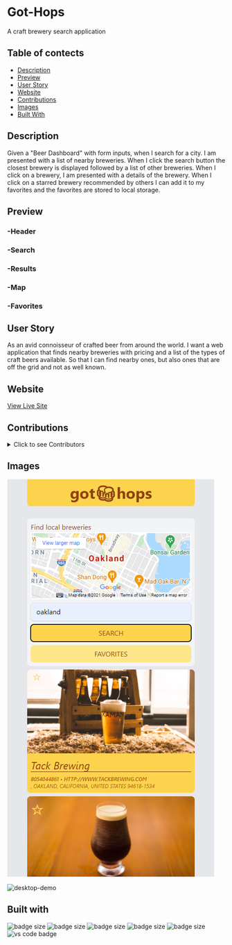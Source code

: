# Got-Hops
A craft brewery search application


## Table of contects

- [Description](#description)
- [Preview](#preview)
- [User Story](#user-story)
- [Website](#website)
- [Contributions](#contributions) 
- [Images](#images)
- [Built With](#built-with)

## Description
Given a "Beer Dashboard" with form inputs, when I search for a city. I am presented with a list of nearby breweries. When I click the search button the closest brewery is displayed followed by a list of other breweries. When I click on a brewery, I am presented with a details of the brewery. When I click on a starred brewery recommended by others I can add it to my favorites and the favorites are stored to local storage. 

## Preview
### -Header
### -Search
### -Results
### -Map
### -Favorites

## User Story
As an avid connoisseur of crafted beer from around the world.
I want a web application that finds nearby breweries with pricing and a list of the types of craft beers available.
So that I can find nearby ones, but also ones that are off the grid and not as well known.

## Website
[View Live Site](#got-hops)

## Contributions
<details>
<summary>Click to see Contributors</summary>
- Scott Rohrig
- Alex Marten
- Mianta McKnight</details>

## Images
![mobile-preview](./assets/images/preview-mobile.png)

![desktop-demo](./assets/images/demo-desktop.gif)


## Built with
![badge size](https://img.shields.io/badge/-HTML-E34F26?style=for-the-badge&logo=html5&logoColor=white&logoWidth=30)
![badge size](https://img.shields.io/badge/CSS3-1572B6?style=for-the-badge&logo=css3&logoColor=white)
![badge size](https://img.shields.io/badge/jQuery-0769AD?style=for-the-badge&logo=jquery&logoColor=white)
![badge size](https://img.shields.io/badge/Tailwind_CSS-38B2AC?style=for-the-badge&logo=tailwind-css&logoColor=white)
![badge size](https://img.shields.io/badge/JavaScript-F7DF1E?style=for-the-badge&logo=javascript&logoColor=black)
![vs code badge](https://img.shields.io/badge/-VS_Code-007ACC?style=for-the-badge&logo=visual-studio-code&logoColor=white&logo-width=30)
